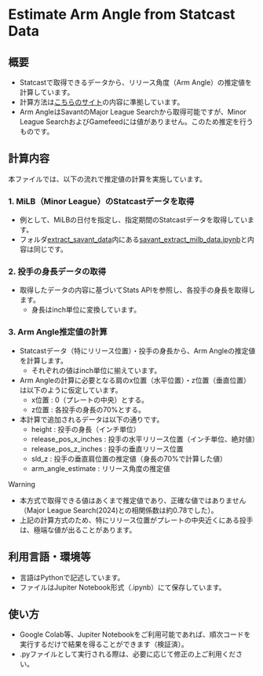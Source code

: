 # Estimate Arm Angle from Statcast Data

## 概要
- Statcastで取得できるデータから、リリース角度（Arm Angle）の推定値を計算しています。
- 計算方法は[こちらのサイト](https://web.archive.org/web/20230123183755/https://www.rundownbaseball.com/project/calculating-arm-angles-using-statcast-data/#:~:text=rubber%20at%20extension,aka%20shoulder%29%20is)の内容に準拠しています。
- Arm AngleはSavantのMajor League Searchから取得可能ですが、Minor League SearchおよびGamefeedには値がありません。このため推定を行うものです。

## 計算内容
本ファイルでは、以下の流れで推定値の計算を実施しています。
### 1. MiLB（Minor League）のStatcastデータを取得
- 例として、MiLBの日付を指定し、指定期間のStatcastデータを取得しています。
- フォルダ[extract_savant_data](../extract_savant_data/)内にある[savant_extract_milb_data.ipynb](../extract_savant_data/savant_extract_milb_data.ipynb)と内容は同じです。
### 2. 投手の身長データの取得
- 取得したデータの内容に基づいてStats APIを参照し、各投手の身長を取得します。
    - 身長はinch単位に変換しています。
### 3. Arm Angle推定値の計算
- Statcastデータ（特にリリース位置）・投手の身長から、Arm Angleの推定値を計算します。
    - それぞれの値はinch単位に揃えています。
- Arm Angleの計算に必要となる肩のx位置（水平位置）・z位置（垂直位置）は以下のように仮定しています。
    - x位置 : 0（プレートの中央）とする。
    - z位置 : 各投手の身長の70%とする。
- 本計算で追加されるデータは以下の通りです。
    - height : 投手の身長（インチ単位）
    - release_pos_x_inches : 投手の水平リリース位置（インチ単位、絶対値）
    - release_pos_z_inches : 投手の垂直リリース位置
    - sld_z : 投手の垂直肩位置の推定値（身長の70%で計算した値）
    - arm_angle_estimate : リリース角度の推定値
> [!WARNING]  
> - 本方式で取得できる値はあくまで推定値であり、正確な値ではありません（Major League Search(2024)との相関係数は約0.78でした）。
> - 上記の計算方式のため、特にリリース位置がプレートの中央近くにある投手は、極端な値が出ることがあります。

## 利用言語・環境等
- 言語はPythonで記述しています。
- ファイルはJupiter Notebook形式（.ipynb）にて保存しています。

## 使い方
- Google Colab等、Jupiter Notebookをご利用可能であれば、順次コードを実行するだけで結果を得ることができます（検証済）。
- .pyファイルとして実行される際は、必要に応じて修正の上ご利用ください。